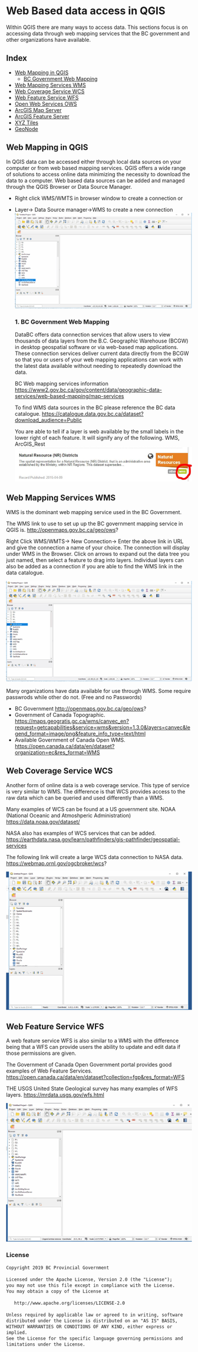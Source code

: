 # Web Based data access in QGIS

Within QGIS there are many ways to access data. This sections focus is on accessing data through web mapping services that the BC government and other organizations have available.

## Index
* [Web Mapping in QGIS](#What-is-a-GeodataPackage)
   * [BC Government Web Mapping](1.What-is-a-GeodataPackage)
* [Web Mapping Services WMS](#Web-Mapping-Service-WMS)
* [Web Coverage Service WCS](#Web-Coverage=Service-WCS)
* [Web Feature Service WFS](#Web-Feature-Service-WFS)
* [Open Web Services OWS](#Open-Web-Services-OWS)
* [ArcGIS Map Server](#ArcGIS-Map-Server)
* [ArcGIS Feature Server](#ArcGIS-Feature-Server)
* [XYZ Tiles](#XYZ-Tiles)
* [GeoNode](#2.-Shapefiles)



## Web Mapping in QGIS

In QGIS data can be accessed either through local data sources on your computer or from web based mapping services. QGIS offers a wide range of solutions to access online data minimizing the necessity to download the data to a computer. Web based data sources can be added and managed through the QGIS Browser or Data Source Manager.

- Right click WMS/WMTS in browser window to create a connection or
- Layer-> Data Source manager->WMS to create a new connection
![Add Web Data](../images/Adding_web_data.gif)


   ### 1. BC Government Web Mapping
   DataBC offers data connection services that allow users to view thousands of data layers from the B.C. Geographic Warehouse (BCGW) in desktop geospatial software or via web-based map applications.  These connection services deliver current data directly from the BCGW so that you or users of your web mapping applications can work with the latest data available without needing to repeatedly download the data. 

   BC Web mapping services information
   https://www2.gov.bc.ca/gov/content/data/geographic-data-services/web-based-mapping/map-services

   To find WMS data sources in the BC please reference the BC data catalogue. https://catalogue.data.gov.bc.ca/dataset?download_audience=Public

   You are able to tell if a layer is web available by the small labels in the lower right of each feature. It will signify any of the following. WMS, ArcGIS_Rest
     ![BCDC WMS](../images/BC_data_catalogue_WMS.JPG)

## Web Mapping Services WMS
WMS is the dominant web mapping service used in the BC Government.

The WMS link to use to set up up the BC government mapping service in QGIS is. http://openmaps.gov.bc.ca/geo/ows?

Right Click WMS/WMTS-> New Connection-> Enter the above link in URL and give the connection a name of your choice. The connection will display under WMS in the Browser. Click on arrows to expand out the data tree you just named, then select a feature to drag into layers. Individual layers can also be added as a connection if you are able to find the WMS link in the data catalogue.

 ![Add WMS Service](../images/Add_WMS_Service.gif)

Many organizations have data available for use through WMS. Some require passwrods while other do not.
(Free and no Passwords)
* BC Government http://openmaps.gov.bc.ca/geo/ows?
* Government of Canada Topographic. https://maps.geogratis.gc.ca/wms/canvec_en?request=getcapabilities&service=wms&version=1.3.0&layers=canvec&legend_format=image/png&feature_info_type=text/html
* Available Government of Canada Open WMS. https://open.canada.ca/data/en/dataset?organization=ec&res_format=WMS


## Web Coverage Service WCS

Another form of online data is a web coverage service. This type of service is very similar to WMS. The difference is that WCS provides access to the raw data which can be queried and used differently than a WMS.

Many examples of WCS can be found at a US government site. NOAA (National Oceanic and Atmoshperic Administration) https://data.noaa.gov/dataset/

NASA also has examples of WCS services that can be added.
https://earthdata.nasa.gov/learn/pathfinders/gis-pathfinder/geospatial-services

The following link will create a large WCS data connection to NASA data. https://webmap.ornl.gov/ogcbroker/wcs?

![Add WCS Service](../images/Add_WCS_Service.gif)

## Web Feature Service WFS
A web feature service WFS is also similar to a WMS with the difference being that a WFS can provide users the ability to update and edit data if those permissions are given.

The Government of Canada Open Government portal provides good examples of Web Feature Services.
https://open.canada.ca/data/en/dataset?collection=fgp&res_format=WFS

THE USGS United State Geological survey has many examples of WFS layers. https://mrdata.usgs.gov/wfs.html

![Add WCS Service](../images/Add_WFS_Service.gif)

### License
    Copyright 2019 BC Provincial Government

    Licensed under the Apache License, Version 2.0 (the "License");
    you may not use this file except in compliance with the License.
    You may obtain a copy of the License at

       http://www.apache.org/licenses/LICENSE-2.0

    Unless required by applicable law or agreed to in writing, software
    distributed under the License is distributed on an "AS IS" BASIS,
    WITHOUT WARRANTIES OR CONDITIONS OF ANY KIND, either express or implied.
    See the License for the specific language governing permissions and
    limitations under the License.
